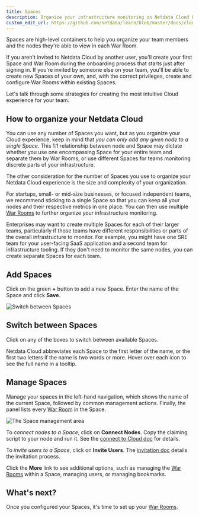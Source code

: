 ```yaml
---
title: Spaces
description: Organize your infrastructure monitoring on Netdata Cloud by creating Spaces, then grouping your Agent-monitored nodes.
custom_edit_url: https://github.com/netdata/learn/blob/master/docs/cloud/spaces.md
---
```


Spaces are high-level containers to help you organize your team members and the nodes they're able to view in each
War Room.

If you aren't invited to Netdata Cloud by another user, you'll create your first Space and War Room during the
onboarding process that starts just after signing in. If you're invited by someone else on your team, you'll be able to
create new Spaces of your own, and, with the correct privileges, create and configure War Rooms within existing Spaces.

Let's talk through some strategies for creating the most intuitive Cloud experience for your team.

## How to organize your Netdata Cloud

You can use any number of Spaces you want, but as you organize your Cloud experience, keep in mind that _you can only
add any given node to a single Space_. This 1:1 relationship between node and Space may dictate whether you use one
encompassing Space for your entire team and separate them by War Rooms, or use different Spaces for teams monitoring
discrete parts of your infrastructure.

The other consideration for the number of Spaces you use to organize your Netdata Cloud experience is the size and
complexity of your organization.

For startups, small- or mid-size businesses, or focused independent teams, we recommend sticking to a single Space so
that you can keep all your nodes and their respective metrics in one place. You can then use multiple [War
Rooms](/docs/cloud/war-rooms) to further organize your infrastructure monitoring.

Enterprises may want to create multiple Spaces for each of their larger teams, particularly if those teams have
different responsibilities or parts of the overall infrastructure to monitor. For example, you might have one SRE team
for your user-facing SaaS application and a second team for infrastructure tooling. If they don't need to monitor the
same nodes, you can create separate Spaces for each team.

## Add Spaces

Click on the green **+** button to add a new Space. Enter the name of the Space and click **Save**.

![Switch between
Spaces](https://user-images.githubusercontent.com/1153921/108741861-60372100-74f4-11eb-9580-8ebd5ca97003.png)


## Switch between Spaces

Click on any of the boxes to switch between available Spaces.

Netdata Cloud abbreviates each Space to the first letter of the name, or the first two letters if the name is two words
or more. Hover over each icon to see the full name in a tooltip.

## Manage Spaces

Manage your spaces in the left-hand navigation, which shows the name of the current Space, followed by common management
actions. Finally, the panel lists every [War Room](/docs/cloud/war-rooms) in the Space.

![The Space management
area](https://user-images.githubusercontent.com/1153921/108742003-83fa6700-74f4-11eb-9d9b-8e74ce5ef540.png)

To _connect nodes to a Space_, click on **Connect Nodes**. Copy the claiming script to your node and run it. See the
[connect to Cloud doc](/docs/agent/claim) for details.

To _invite users to a Space_, click on **Invite Users**. The [invitation doc](/docs/cloud/manage/invite-your-team)
details the invitation process.

Click the **More** link to see additional options, such as managing the [War Rooms](/docs/cloud/war-rooms) within a
Space, managing users, or managing bookmarks.

## What's next?

Once you configured your Spaces, it's time to set up your [War Rooms](/docs/cloud/war-rooms).
